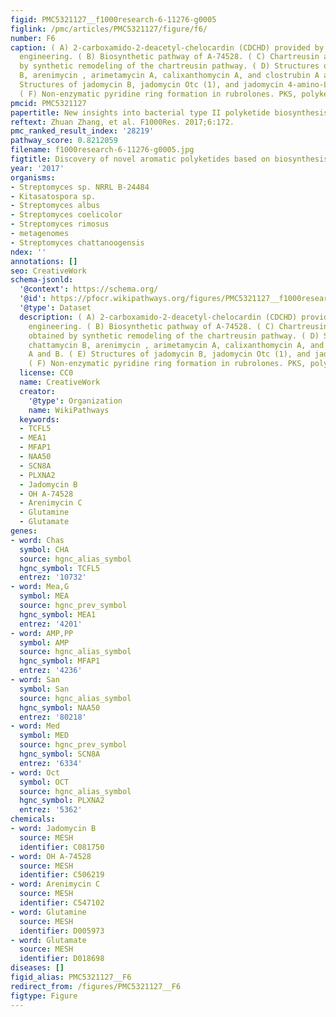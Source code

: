 ```yaml
---
figid: PMC5321127__f1000research-6-11276-g0005
figlink: /pmc/articles/PMC5321127/figure/f6/
number: F6
caption: ( A) 2-carboxamido-2-deacetyl-chelocardin (CDCHD) provided by biosynthetic
  engineering. ( B) Biosynthetic pathway of A-74528. ( C) Chartreusin analogues obtained
  by synthetic remodeling of the chartreusin pathway. ( D) Structures of chattamycin
  B, arenimycin , arimetamycin A, calixanthomycin A, and clostrubin A and B. ( E)
  Structures of jadomycin B, jadomycin Otc (1), and jadomycin 4-amino-L-phenylalanine.
  ( F) Non-enzymatic pyridine ring formation in rubrolones. PKS, polyketide synthase.
pmcid: PMC5321127
papertitle: New insights into bacterial type II polyketide biosynthesis.
reftext: Zhuan Zhang, et al. F1000Res. 2017;6:172.
pmc_ranked_result_index: '28219'
pathway_score: 0.8212059
filename: f1000research-6-11276-g0005.jpg
figtitle: Discovery of novel aromatic polyketides based on biosynthesis
year: '2017'
organisms:
- Streptomyces sp. NRRL B-24484
- Kitasatospora sp.
- Streptomyces albus
- Streptomyces coelicolor
- Streptomyces rimosus
- metagenomes
- Streptomyces chattanoogensis
ndex: ''
annotations: []
seo: CreativeWork
schema-jsonld:
  '@context': https://schema.org/
  '@id': https://pfocr.wikipathways.org/figures/PMC5321127__f1000research-6-11276-g0005.html
  '@type': Dataset
  description: ( A) 2-carboxamido-2-deacetyl-chelocardin (CDCHD) provided by biosynthetic
    engineering. ( B) Biosynthetic pathway of A-74528. ( C) Chartreusin analogues
    obtained by synthetic remodeling of the chartreusin pathway. ( D) Structures of
    chattamycin B, arenimycin , arimetamycin A, calixanthomycin A, and clostrubin
    A and B. ( E) Structures of jadomycin B, jadomycin Otc (1), and jadomycin 4-amino-L-phenylalanine.
    ( F) Non-enzymatic pyridine ring formation in rubrolones. PKS, polyketide synthase.
  license: CC0
  name: CreativeWork
  creator:
    '@type': Organization
    name: WikiPathways
  keywords:
  - TCFL5
  - MEA1
  - MFAP1
  - NAA50
  - SCN8A
  - PLXNA2
  - Jadomycin B
  - OH A-74528
  - Arenimycin C
  - Glutamine
  - Glutamate
genes:
- word: Chas
  symbol: CHA
  source: hgnc_alias_symbol
  hgnc_symbol: TCFL5
  entrez: '10732'
- word: Mea,G
  symbol: MEA
  source: hgnc_prev_symbol
  hgnc_symbol: MEA1
  entrez: '4201'
- word: AMP,PP
  symbol: AMP
  source: hgnc_alias_symbol
  hgnc_symbol: MFAP1
  entrez: '4236'
- word: San
  symbol: San
  source: hgnc_alias_symbol
  hgnc_symbol: NAA50
  entrez: '80218'
- word: Med
  symbol: MED
  source: hgnc_prev_symbol
  hgnc_symbol: SCN8A
  entrez: '6334'
- word: Oct
  symbol: OCT
  source: hgnc_alias_symbol
  hgnc_symbol: PLXNA2
  entrez: '5362'
chemicals:
- word: Jadomycin B
  source: MESH
  identifier: C081750
- word: OH A-74528
  source: MESH
  identifier: C506219
- word: Arenimycin C
  source: MESH
  identifier: C547102
- word: Glutamine
  source: MESH
  identifier: D005973
- word: Glutamate
  source: MESH
  identifier: D018698
diseases: []
figid_alias: PMC5321127__F6
redirect_from: /figures/PMC5321127__F6
figtype: Figure
---
```

